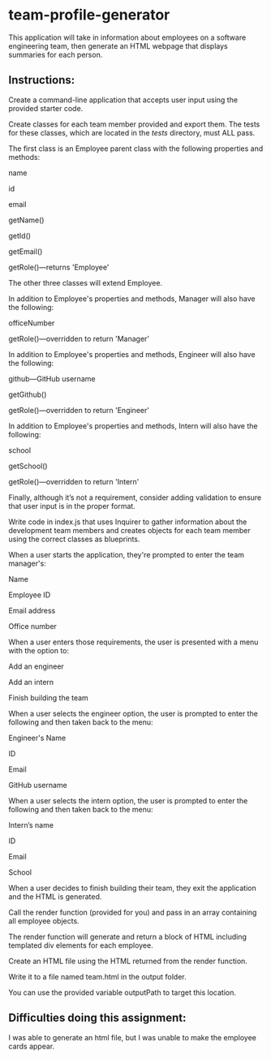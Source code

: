 # team-profile-generator
This application will take in information about employees on a software engineering team, then generate an HTML webpage that displays summaries for each person.

## Instructions:
Create a command-line application that accepts user input using the provided starter code.

Create classes for each team member provided and export them. The tests for these classes, which are located in the _tests_ directory, must ALL pass.

The first class is an Employee parent class with the following properties and methods:

name

id

email

getName()

getId()

getEmail()

getRole()—returns 'Employee'

The other three classes will extend Employee.

In addition to Employee's properties and methods, Manager will also have the following:

officeNumber

getRole()—overridden to return 'Manager'

In addition to Employee's properties and methods, Engineer will also have the following:

github—GitHub username

getGithub()

getRole()—overridden to return 'Engineer'

In addition to Employee's properties and methods, Intern will also have the following:

school

getSchool()

getRole()—overridden to return 'Intern'

Finally, although it’s not a requirement, consider adding validation to ensure that user input is in the proper format.

Write code in index.js that uses Inquirer to gather information about the development team members and creates objects for each team member using the correct classes as blueprints.

When a user starts the application, they're prompted to enter the team manager's:

Name

Employee ID

Email address

Office number

When a user enters those requirements, the user is presented with a menu with the option to:

Add an engineer

Add an intern

Finish building the team

When a user selects the engineer option, the user is prompted to enter the following and then taken back to the menu:

Engineer's Name

ID

Email

GitHub username

When a user selects the intern option, the user is prompted to enter the following and then taken back to the menu:

Intern’s name

ID

Email

School

When a user decides to finish building their team, they exit the application and the HTML is generated.

Call the render function (provided for you) and pass in an array containing all employee objects.

The render function will generate and return a block of HTML including templated div elements for each employee.

Create an HTML file using the HTML returned from the render function.

Write it to a file named team.html in the output folder.

You can use the provided variable outputPath to target this location.

## Difficulties doing this assignment:

I was able to generate an html file, but I was unable to make the employee cards appear.
